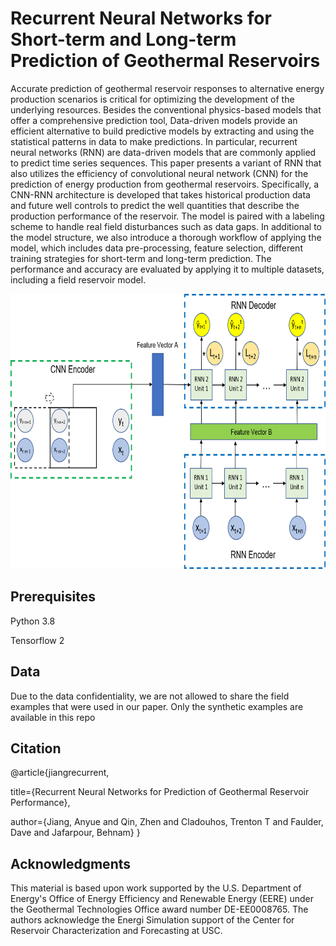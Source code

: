 # Recurrent Neural Networks for Short-term and Long-term Prediction of Geothermal Reservoirs
Accurate prediction of geothermal reservoir responses to alternative energy production scenarios is critical for optimizing the development of the underlying resources. Besides the conventional physics-based models that offer a comprehensive prediction tool, Data-driven models provide an efficient alternative to build predictive models by extracting and using the statistical patterns in data to make predictions. In particular, recurrent neural networks (RNN) are data-driven models that are commonly applied to predict time series sequences. This paper presents a variant of RNN that also utilizes the efficiency of convolutional neural network (CNN) for the prediction of energy production from geothermal reservoirs. Specifically, a CNN-RNN architecture is developed that takes historical production data and future well controls to predict the well quantities that describe the production performance of the reservoir. The model is paired with a labeling scheme to handle real field disturbances such as data gaps. In additional to the model structure, we also introduce a thorough workflow of applying the model, which includes data pre-processing, feature selection, different training strategies for short-term and long-term prediction. The performance and accuracy are evaluated by applying it to multiple datasets, including a field reservoir model. 

<p align="center">
<img src="https://github.com/AnyueJ/Geothermal_Prediction/blob/main/Image/CNNRNNModel.png" width="825" height="440">
</p>

## Prerequisites
Python 3.8

Tensorflow 2

## Data
Due to the data confidentiality, we are not allowed to share the field examples that were used in our paper. Only the synthetic examples are available in this repo

## Citation
@article{jiangrecurrent,
  
  title={Recurrent Neural Networks for Prediction of Geothermal Reservoir Performance},
  
  author={Jiang, Anyue and Qin, Zhen and Cladouhos, Trenton T and Faulder, Dave and Jafarpour, Behnam}
}

## Acknowledgments
This material is based upon work supported by the U.S. Department of Energy's Office of Energy Efficiency and Renewable Energy (EERE) under the Geothermal Technologies Office award number DE-EE0008765. The authors acknowledge the Energi Simulation support of the Center for Reservoir Characterization and Forecasting at USC.
